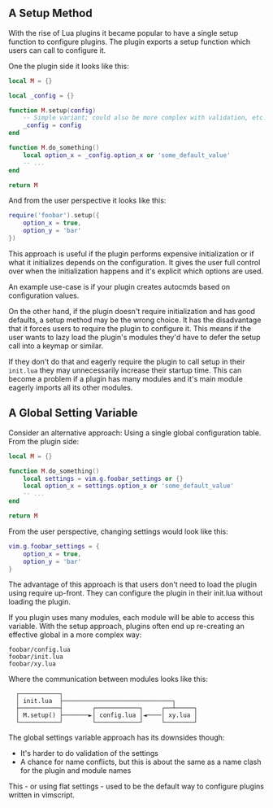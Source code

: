 ## A Setup Method

With the rise of Lua plugins it became popular to have a single setup function to configure plugins. The plugin exports a setup function which users can call to configure it.

One the plugin side it looks like this:

```lua
local M = {}

local _config = {}

function M.setup(config)
	-- Simple variant; could also be more complex with validation, etc.
	_config = config
end

function M.do_something()
	local option_x = _config.option_x or 'some_default_value'
	-- ...
end

return M
```

And from the user perspective it looks like this:

```lua
require('foobar').setup({
	option_x = true,
	option_y = 'bar'
})
```

This approach is useful if the plugin performs expensive initialization or if what it initializes depends on the configuration. It gives the user full control over when the initialization happens and it's explicit which options are used.

An example use-case is if your plugin creates autocmds based on configuration values.

On the other hand, if the plugin doesn't require initialization and has good defaults, a setup method may be the wrong choice. It has the disadvantage that it forces users to require the plugin to configure it. This means if the user wants to lazy load the plugin's modules they'd have to defer the setup call into a keymap or similar.

If they don't  do that and eagerly require the plugin to call setup in their `init.lua` they may unnecessarily increase their startup time. This can become a problem if a plugin has many modules and it's main module eagerly imports all its other modules.

## A Global Setting Variable

Consider an alternative approach: Using a single global configuration table. From the plugin side:

```lua
local M = {}

function M.do_something()
	local settings = vim.g.foobar_settings or {}
	local option_x = settings.option_x or 'some_default_value'
	-- ...
end

return M
```

From the user perspective, changing settings would look like this:

```lua
vim.g.foobar_settings = {
	option_x = true,
	option_y = 'bar'
}
```

The advantage of this approach is that users don't need to load the plugin using require up-front. They can configure the plugin in their init.lua without loading the plugin.

If you plugin uses many modules, each module will be able to access this variable. With the setup approach, plugins often end up re-creating an effective global in a more complex way:

```plaintext
foobar/config.lua
foobar/init.lua
foobar/xy.lua
```

Where the communication between modules looks like this:

```text
  ┌───────────┐
  │ init.lua  ├──────────────────────────────┐
  ├───────────┤        ┌────────────┐     ┌──┴─────┐
  │ M.setup() ├───────►│ config.lua │◄────│ xy.lua │
  └───────────┘        └────────────┘     └────────┘
```

The global settings variable approach has its downsides though:

- It's harder to do validation of the settings
- A chance for name conflicts, but this is about the same as a name clash for the plugin and module names

This - or using flat settings - used to be the default way to configure plugins written in vimscript.


